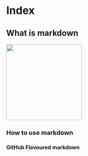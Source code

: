 # Index

## What is markdown

<img src="https://octodex.github.com/images/Fintechtocat.png" width="200">

### How to use markdown

#### GitHub Flavoured markdown
